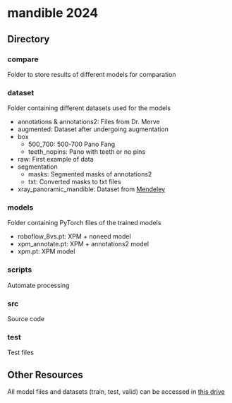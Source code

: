 # mandible 2024
## Directory
### compare
Folder to store results of different models for comparation

### dataset
Folder containing different datasets used for the models
- annotations & annotations2: Files from Dr. Merve
- augmented: Dataset after undergoing augmentation
- box
  - 500_700: 500-700 Pano Fang
  - teeth_nopins: Pano with teeth or no pins
- raw: First example of data
- segmentation
  - masks: Segmented masks of annotations2
  - txt: Converted masks to txt files
- xray_panoramic_mandible: Dataset from [Mendeley](https://data.mendeley.com/datasets/hxt48yk462/1)

### models
Folder containing PyTorch files of the trained models 
- roboflow_8vs.pt: XPM + noneed model
- xpm_annotate.pt: XPM + annotations2 model
- xpm.pt: XPM model

### scripts
Automate processing

### src
Source code 

### test
Test files

## Other Resources
All model files and datasets (train, test, valid) can be accessed in [this drive](https://binusianorg-my.sharepoint.com/personal/kimberly_mazel_binus_ac_id/_layouts/15/guestaccess.aspx?share=Eqe5sPZV8hBDl0rpGt-cZ5kBwBGeHHPr5ujGMjWP21kzlQ&e=ppAGYa)